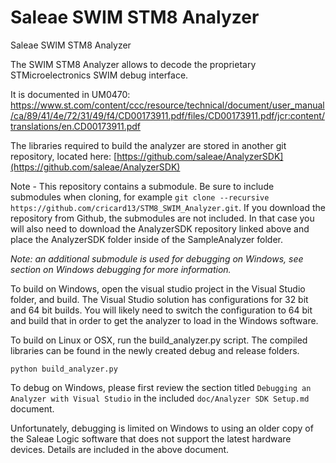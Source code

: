 # Saleae SWIM STM8 Analyzer

Saleae SWIM STM8 Analyzer

The SWIM STM8 Analyzer allows to decode the proprietary STMicroelectronics SWIM debug interface.

It is documented in UM0470: https://www.st.com/content/ccc/resource/technical/document/user_manual/ca/89/41/4e/72/31/49/f4/CD00173911.pdf/files/CD00173911.pdf/jcr:content/translations/en.CD00173911.pdf


The libraries required to build the analyzer are stored in another git repository, located here:
[https://github.com/saleae/AnalyzerSDK](https://github.com/saleae/AnalyzerSDK)

Note - This repository contains a submodule. Be sure to include submodules when cloning, for example `git clone --recursive https://github.com/cricard13/STM8_SWIM_Analyzer.git`. If you download the repository from Github, the submodules are not included. In that case you will also need to download the AnalyzerSDK repository linked above and place the AnalyzerSDK folder inside of the SampleAnalyzer folder.

*Note: an additional submodule is used for debugging on Windows, see section on Windows debugging for more information.*

To build on Windows, open the visual studio project in the Visual Studio folder, and build. The Visual Studio solution has configurations for 32 bit and 64 bit builds. You will likely need to switch the configuration to 64 bit and build that in order to get the analyzer to load in the Windows software.

To build on Linux or OSX, run the build_analyzer.py script. The compiled libraries can be found in the newly created debug and release folders.

	python build_analyzer.py

To debug on Windows, please first review the section titled `Debugging an Analyzer with Visual Studio` in the included `doc/Analyzer SDK Setup.md` document.

Unfortunately, debugging is limited on Windows to using an older copy of the Saleae Logic software that does not support the latest hardware devices. Details are included in the above document.
